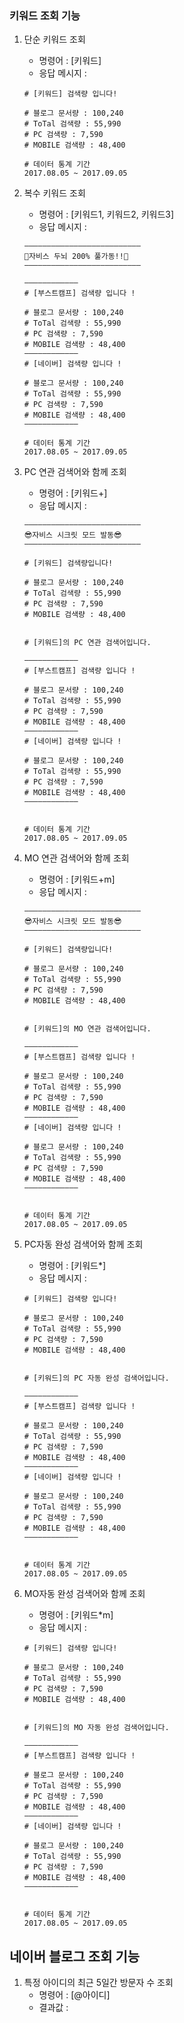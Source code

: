 ### 키워드 조회 기능
1. 단순 키워드 조회
    - 명령어 : [키워드]
    - 응답 메시지 : 
    ```
    # [키워드] 검색량 입니다! 
    
    # 블로그 문서량 : 100,240
    # ToTal 검색량 : 55,990
    # PC 검색량 : 7,590
    # MOBILE 검색량 : 48,400
    
    # 데이터 통계 기간
    2017.08.05 ~ 2017.09.05
    ```

2. 복수 키워드 조회
    - 명령어 : [키워드1, 키워드2, 키워드3]
    - 응답 메시지 : 
    ```
    ——————————————————————————
    🤪자비스 두뇌 200% 풀가동!!🤪
    ——————————————————————————

    ————————————
    # [부스트캠프] 검색량 입니다 !

    # 블로그 문서량 : 100,240
    # ToTal 검색량 : 55,990
    # PC 검색량 : 7,590
    # MOBILE 검색량 : 48,400
    ————————————
    # [네이버] 검색량 입니다 !

    # 블로그 문서량 : 100,240
    # ToTal 검색량 : 55,990
    # PC 검색량 : 7,590
    # MOBILE 검색량 : 48,400
    ————————————
    
    # 데이터 통계 기간
    2017.08.05 ~ 2017.09.05

    ```
    
    
3. PC 연관 검색어와 함께 조회
    - 명령어 : [키워드+]
    - 응답 메시지 :
    ```
    ——————————————————————————
    😎자비스 시크릿 모드 발동😎
    ——————————————————————————
    
    # [키워드] 검색량입니다! 

    # 블로그 문서량 : 100,240
    # ToTal 검색량 : 55,990
    # PC 검색량 : 7,590
    # MOBILE 검색량 : 48,400
    
    
    # [키워드]의 PC 연관 검색어입니다.

    ————————————
    # [부스트캠프] 검색량 입니다 !

    # 블로그 문서량 : 100,240
    # ToTal 검색량 : 55,990
    # PC 검색량 : 7,590
    # MOBILE 검색량 : 48,400
    ————————————
    # [네이버] 검색량 입니다 !

    # 블로그 문서량 : 100,240
    # ToTal 검색량 : 55,990
    # PC 검색량 : 7,590
    # MOBILE 검색량 : 48,400
    ————————————
    
    
    # 데이터 통계 기간
    2017.08.05 ~ 2017.09.05
    ```
    
    
4. MO 연관 검색어와 함께 조회
    - 명령어 : [키워드+m]
    - 응답 메시지 :
    ```
    ——————————————————————————
    😎자비스 시크릿 모드 발동😎
    ——————————————————————————
    
    # [키워드] 검색량입니다! 

    # 블로그 문서량 : 100,240
    # ToTal 검색량 : 55,990
    # PC 검색량 : 7,590
    # MOBILE 검색량 : 48,400
    
    
    # [키워드]의 MO 연관 검색어입니다.

    ————————————
    # [부스트캠프] 검색량 입니다 !

    # 블로그 문서량 : 100,240
    # ToTal 검색량 : 55,990
    # PC 검색량 : 7,590
    # MOBILE 검색량 : 48,400
    ————————————
    # [네이버] 검색량 입니다 !

    # 블로그 문서량 : 100,240
    # ToTal 검색량 : 55,990
    # PC 검색량 : 7,590
    # MOBILE 검색량 : 48,400
    ————————————
    
    
    # 데이터 통계 기간
    2017.08.05 ~ 2017.09.05
    ```
    

5. PC자동 완성 검색어와 함께 조회
    - 명령어 : [키워드*]
    - 응답 메시지 :
    ```
    # [키워드] 검색량 입니다! 

    # 블로그 문서량 : 100,240
    # ToTal 검색량 : 55,990
    # PC 검색량 : 7,590
    # MOBILE 검색량 : 48,400
    
    
    # [키워드]의 PC 자동 완성 검색어입니다.

    ————————————
    # [부스트캠프] 검색량 입니다 !

    # 블로그 문서량 : 100,240
    # ToTal 검색량 : 55,990
    # PC 검색량 : 7,590
    # MOBILE 검색량 : 48,400
    ————————————
    # [네이버] 검색량 입니다 !

    # 블로그 문서량 : 100,240
    # ToTal 검색량 : 55,990
    # PC 검색량 : 7,590
    # MOBILE 검색량 : 48,400
    ————————————


    # 데이터 통계 기간
    2017.08.05 ~ 2017.09.05
    ```

6. MO자동 완성 검색어와 함께 조회
    - 명령어 : [키워드*m]
    - 응답 메시지 :
    ```
    # [키워드] 검색량 입니다! 

    # 블로그 문서량 : 100,240
    # ToTal 검색량 : 55,990
    # PC 검색량 : 7,590
    # MOBILE 검색량 : 48,400


    # [키워드]의 MO 자동 완성 검색어입니다.

    ————————————
    # [부스트캠프] 검색량 입니다 !

    # 블로그 문서량 : 100,240
    # ToTal 검색량 : 55,990
    # PC 검색량 : 7,590
    # MOBILE 검색량 : 48,400
    ————————————
    # [네이버] 검색량 입니다 !

    # 블로그 문서량 : 100,240
    # ToTal 검색량 : 55,990
    # PC 검색량 : 7,590
    # MOBILE 검색량 : 48,400
    ————————————


    # 데이터 통계 기간
    2017.08.05 ~ 2017.09.05
    ```


## 네이버 블로그 조회 기능

1. 특정 아이디의 최근 5일간 방문자 수 조회
    - 명령어 : [@아이디]
    - 결과값 :
    ```
    
    ```